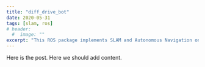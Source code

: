 ```yaml
---
title: "diff_drive_bot"
date: 2020-05-31
tags: [slam, ros]
# header:
  #  image: ""
excerpt: "This ROS package implements SLAM and Autonomous Navigation on a custom 2 wheeled differential drive robot"
---
```


Here is the post. Here we should add content. 

